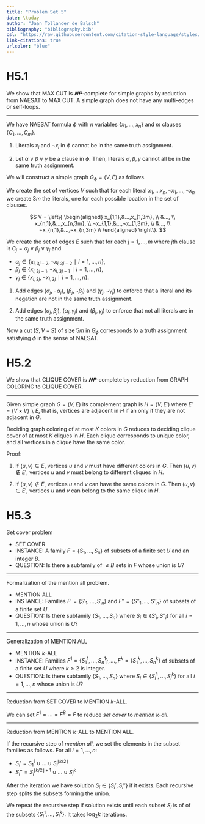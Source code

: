 ```yaml
---
title: "Problem Set 5"
date: \today
author: "Jaan Tollander de Balsch"
bibliography: "bibliography.bib"
csl: "https://raw.githubusercontent.com/citation-style-language/styles/master/harvard-anglia-ruskin-university.csl"
link-citations: true
urlcolor: "blue"
---
```

# H5.1
We show that MAX CUT is $𝐍𝐏$-complete for simple graphs by reduction from NAESAT to MAX CUT. A simple graph does not have any multi-edges or self-loops.

---

We have NAESAT formula $ϕ$ with $n$ variables $\{x_1,...,x_n\}$ and $m$ clauses $\{C_1,...,C_m\}.$

1) Literals $x_i$ and $¬x_i$ in $ϕ$ cannot be in the same truth assignment.

2) Let $α∨β∨γ$ be a clause in $ϕ$. Then, literals $α,β,γ$ cannot all be in the same truth assignment.

We will construct a simple graph $G_ϕ=(V,E)$ as follows.

We create the set of vertices $V$ such that for each literal $x_1,...x_n,¬x_1,...,¬x_n$ we create $3m$ the literals, one for each possible location in the set of clauses.

$$
V = \left\{
\begin{aligned}
x_{1,1},&...,x_{1,3m}, \\
&..., \\
x_{n,1},&...,x_{n,3m}, \\
¬x_{1,1},&...,¬x_{1,3m}, \\
&..., \\
¬x_{n,1},&...,¬x_{n,3m} \\
\end{aligned}
\right\}.
$$

<!-- All literals in each row are required to have the same truth assignment. -->

We create the set of edges $E$ such that for each $j=1,...,m$ where $j$th clause is $C_j=α_j∨β_j∨γ_j$ and

* $α_j∈\{x_{i,3j-2},¬x_{i,3j-2} ∣ i=1,...,n\}$, 
* $β_j∈\{x_{i,3j-1},¬x_{i,3j-1} ∣ i=1,...,n\}$, 
* $γ_j∈\{x_{i,3j},¬x_{i,3j} ∣ i=1,...,n\}$.

1) Add edges $(α_j,¬α_j)$, $(β_j,¬β_j)$ and $(γ_j,¬γ_j)$ to enforce that a literal and its negation are not in the same truth assignment.

2) Add edges $(α_j,β_j)$, $(α_j,γ_j)$ and $(β_j,γ_j)$ to enforce that not all literals are in the same truth assignment.

Now a cut $(S,V-S)$ of size $5m$ in $G_ϕ$ corresponds to a truth assignment satisfying $ϕ$ in the sense of NAESAT.


# H5.2
We show that CLIQUE COVER is $𝐍𝐏$-complete by reduction from GRAPH COLORING to CLIQUE COVER.

---

Given simple graph $G=(V,E)$ its complement graph is $H=(V,E')$ where $E'=(V×V)∖E,$ that is, vertices are adjacent in $H$ if an only if they are not adjacent in $G.$

Deciding graph coloring of at most $K$ colors in $G$ reduces to deciding clique cover of at most $K$ cliques in $H.$ Each clique corresponds to unique color, and all vertices in a clique have the same color.

Proof: 

1) If $(u,v)∈E$, vertices $u$ and $v$ must have different colors in $G$. Then $(u,v)∉E'$, vertices $u$ and $v$ must belong to different cliques in $H$.

2) If $(u,v)∉E$, vertices $u$ and $v$ can have the same colors in $G$. Then $(u,v)∈E'$, vertices $u$ and $v$ can belong to the same clique in $H$.


# H5.3
Set cover problem

* SET COVER
* INSTANCE: A family $F=\{S_1,...,S_n\}$ of subsets of a finite set $U$ and an integer $B.$
* QUESTION: Is there a subfamily of $≤B$ sets in $F$ whose union is $U?$

---

Formalization of the mention all problem.

* MENTION ALL
* INSTANCE: Families $F'=\{S'_1,...,S'_n\}$ and $F''=\{S''_1,...,S''_n\}$ of subsets of a finite set $U.$
* QUESTION: Is there subfamily $\{S_1,...,S_n\}$ where $S_i∈\{S'_i,S''_i\}$ for all $i=1,...,n$ whose union is $U?$

---

Generalization of MENTION ALL

* MENTION $k$-ALL
* INSTANCE: Families $F^1=\{S^1_1,...,S^1_n\}, ..., F^k=\{S^k_1,...,S^k_n\}$ of subsets of a finite set $U$ where $k≥2$ is integer.
* QUESTION: Is there subfamily $\{S_1,...,S_n\}$ where $S_i∈\{S_i^1,...,S_i^k\}$ for all $i=1,...,n$ whose union is $U?$

---

Reduction from SET COVER to MENTION $k$-ALL.

We can set $F^1=...=F^B=F$ to reduce *set cover* to *mention $k$-all*.

---

Reduction from MENTION $k$-ALL to MENTION ALL.

<!-- If $k$ is odd we pad the input with $F^{k+1}=\{∅,...,∅\}.$ -->

If the recursive step of *mention all*, we set the elements in the subset families as follows. For all $i=1,...,n$:

* $S_i'=S_1^1∪...∪S_i^{⌊k/2⌋}$
* $S_i''=S_i^{⌊k/2⌋+1}∪...∪S_i^{k}$

After the iteration we have solution $S_i∈\{S_i',S_i''\}$ if it exists. Each recursive step splits the subsets forming the union.

We repeat the recursive step if solution exists until each subset $S_i$ is of of the subsets $\{S_i^1,...,S_i^k\}.$ It takes $\log_2 k$ iterations.

<!-- # References -->
